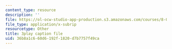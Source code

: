 ```yaml
---
content_type: resource
description: ''
file: https://ol-ocw-studio-app-production.s3.amazonaws.com/courses/8-04-quantum-physics-i-spring-2016/36b8a1c660d6192f1820d7b7757f49ca_dnuZx9fZHsU.srt
file_type: application/x-subrip
resourcetype: Other
title: 3play caption file
uid: 36b8a1c6-60d6-192f-1820-d7b7757f49ca
---
```

